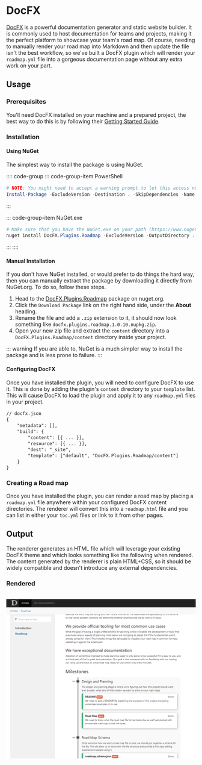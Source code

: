 # DocFX
[DocFX](https://dotnet.github.io/docfx/index.html) is a powerful documentation generator and static website
builder. It is commonly used to host documentation for teams and projects, making it the perfect platform
to showcase your team's road map. Of course, needing to manually render your road map into Markdown and then
update the file isn't the best workflow, so we've built a DocFX plugin which will render your `roadmap.yml`
file into a gorgeous documentation page without any extra work on your part.

## Usage
### Prerequisites
You'll need DocFX installed on your machine and a prepared project, the best way to do this is by following
their [Getting Started Guide](https://dotnet.github.io/docfx/tutorial/docfx_getting_started.html).

### Installation
#### Using NuGet
The simplest way to install the package is using NuGet.

:::: code-group
::: code-group-item PowerShell
```powershell
# NOTE: You might need to accept a warning prompt to let this access nuget.org
Install-Package -ExcludeVersion -Destination . -SkipDependencies -Name DocFX.Plugins.Roadmap -Force
```
:::

::: code-group-item NuGet.exe
```powershell
# Make sure that you have the NuGet.exe on your path (https://www.nuget.org/downloads)
nuget install DocFX.Plugins.Roadmap -ExcludeVersion -OutputDirectory .
```
:::
::::

#### Manual Installation
If you don't have NuGet installed, or would prefer to do things the hard way, then you can manually extract the package
by downloading it directly from NuGet.org. To do so, follow these steps.

1. Head to the [DocFX.Plugins.Roadmap](https://www.nuget.org/packages/DocFX.Plugins.Roadmap/) package on nuget.org.
2. Click the `Download Package` link on the right hand side, under the **About** heading.
3. Rename the file and add a `.zip` extension to it, it should now look something like `docfx.plugins.roadmap.1.0.10.nupkg.zip`.
4. Open your new zip file and extract the `content` directory into a `DocFX.Plugins.Roadmap/content` directory inside your project.

::: warning
If you are able to, NuGet is a much simpler way to install the package and is less prone to failure.
:::

#### Configuring DocFX
Once you have installed the plugin, you will need to configure DocFX to use it. This is done by adding the
plugin's `content` directory to your `template` list. This will cause DocFX to load the plugin and apply it
to any `roadmap.yml` files in your project.

```json{8}
// docfx.json
{
    "metadata": [],
    "build": {
        "content": [{ ... }],
        "resource": [{ ... }],
        "dest": "_site",
        "template": ["default", "DocFX.Plugins.Roadmap/content"]
    }
}
```

### Creating a Road map
Once you have installed the plugin, you can render a road map by placing a `roadmap.yml` file anywhere
within your configured DocFX content directories. The renderer will convert this into a `roadmap.html`
file and you can list in either your `toc.yml` files or link to it from other pages.


## Output
The renderer generates an HTML file which will leverage your existing DocFX theme and which looks
something like the following when rendered. The content generated by the renderer is plain HTML+CSS,
so it should be widely compatible and doesn't introduce any external dependencies.

### Rendered

<img style="display: block; margin: 2rem auto;" src="./output.png" alt="Example Rendered Roadmap">
